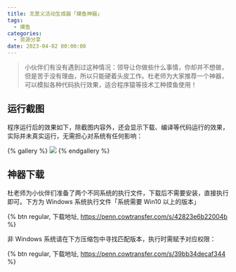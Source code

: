 ```yaml
---
title: 无意义活动生成器「摸鱼神器」
tags:
  - 摸鱼
categories:
  - 资源分享
date: 2023-04-02 00:00:00
---
```


> 小伙伴们有没有遇到过这种情况：领导让你做些什么事情，你却并不想做，但是苦于没有理由，所以只能硬着头皮工作。杜老师为大家推荐一个神器，可以模拟各种代码执行效果，适合程序猿等技术工种摸鱼使用！

<!-- more -->

## 运行截图

程序运行后的效果如下，除截图内容外，还会显示下载、编译等代码运行的效果，实际并未真实运行，无需担心对系统有任何影响：

{% gallery %}
![](https://cdn.dusays.com/2023/04/571-1.jpg)
{% endgallery %}

## 神器下载

杜老师为小伙伴们准备了两个不同系统的执行文件，下载后不需要安装，直接执行即可。下方为 Windows 系统执行文件「系统需要 Win10 以上的版本」

{% btn regular, 下载地址, https://penn.cowtransfer.com/s/42823e6b22004b %}

非 Windows 系统请在下方压缩包中寻找匹配版本，执行时需赋予对应权限：

{% btn regular, 下载地址, https://penn.cowtransfer.com/s/39bb34decaf344 %}